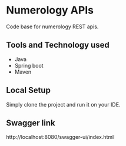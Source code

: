 # Numerology APIs
Code base for numerology REST apis.

## Tools and Technology used
- Java
- Spring boot
- Maven

## Local Setup
Simply clone the project and run it on your IDE.

## Swagger link
http://localhost:8080/swagger-ui/index.html